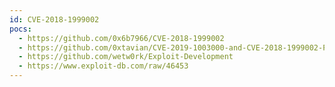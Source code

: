```yaml
---
id: CVE-2018-1999002
pocs:
  - https://github.com/0x6b7966/CVE-2018-1999002
  - https://github.com/0xtavian/CVE-2019-1003000-and-CVE-2018-1999002-Pre-Auth-RCE-Jenkins
  - https://github.com/wetw0rk/Exploit-Development
  - https://www.exploit-db.com/raw/46453
---
```

